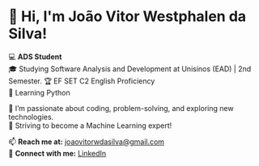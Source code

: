 # 👋 Hi, I'm João Vitor Westphalen da Silva!

💻 **ADS Student**  
🎓 Studying Software Analysis and Development at Unisinos (EAD) | 2nd Semester. 
🏆 EF SET C2 English Proficiency  
🧠 Learning Python

🌱 I’m passionate about coding, problem-solving, and exploring new technologies.  
🚀 Striving to become a Machine Learning expert!

📫 **Reach me at:** joaovitorwdasilva@gmail.com  
🔗 **Connect with me:** [LinkedIn](https://www.linkedin.com/in/joão-vitor-westphalen-da-silva-527800311/)
